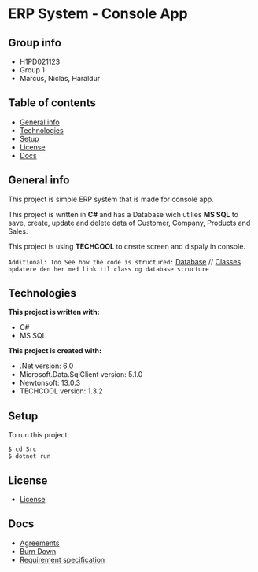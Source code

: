 # **ERP System - Console App**

## **Group info**

- H1PD021123
- Group 1
- Marcus, Niclas, Haraldur

## **Table of contents**

- [General info](#general-info)
- [Technologies](#technologies)
- [Setup](#setup)
- [License](#license)
- [Docs](#license)

## **General info**

This project is simple ERP system that is made for console app.

This project is written in **C#** and has a Database wich utilies **MS SQL** to save, create, update and delete data of Customer, Company, Products and Sales.

This project is using **TECHCOOL** to create screen and dispaly in console.

`Additional: Too See how the code is structured:` [Database](./Docs/Aftale.docx) // [Classes](./Docs/Aftale.docx) `opdatere den her med link til class og database structure`

## **Technologies**

**This project is written with:**

- C#
- MS SQL

**This project is created with:**

- .Net version: 6.0
- Microsoft.Data.SqlClient version: 5.1.0
- Newtonsoft: 13.0.3
- TECHCOOL version: 1.3.2

## **Setup**

To run this project:

```
$ cd Src
$ dotnet run
```

## **License**

- [License](./LICENSE)

## **Docs**

- [Agreements](./Docs/Aftale.docx)
- [Burn Down](./Docs/BurnDown.xlsx)
- [Requirement specification](./Docs/Kravspecifikation.pdf)
